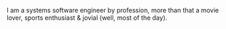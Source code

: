 I am a systems software engineer by profession, more than that a movie lover, sports enthusiast & jovial (well, most of the day). 
